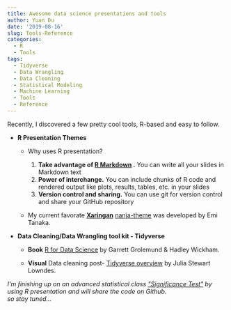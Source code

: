 ```yaml
---
title: Awesome data science presentations and tools
author: Yuan Du
date: '2019-08-16'
slug: Tools-Reference
categories:
  - R
  - Tools
tags:
  - Tidyverse
  - Data Wrangling
  - Data Cleaning
  - Statistical Modeling
  - Machine Learning
  - Tools
  - Reference
---
```


  Recently, I discovered a few pretty cool tools, R-based and easy to follow.

- **R Presentation Themes**

  +  Why uses R presentation?
      1.  **Take advantage of [R Markdown](https://yuandueldaif.netlify.com/post/rmarkdown_intro/) .** You can write all your slides in Markdown text
      2.  **Power of interchange.** You can include chunks of R code and rendered output like plots, results, tables, etc. in your slides
      3.  **Version control and sharing.** You can use git for version control and share your GitHub repository

  +  My current favorate [**Xaringan**](https://github.com/yihui/xaringan/wiki/Themes) [nanja-theme](https://github.com/emitanaka/ninja-theme) was developed by Emi Tanaka.


- **Data Cleaning/Data Wrangling tool kit - Tidyverse**

  +  **Book** [R for Data Science](https://r4ds.had.co.nz/) by Garrett Grolemund & Hadley Wickham.


  +  **Visual** Data cleaning post- [Tidyverse overview](https://jules32.github.io/2016-07-12-Oxford/dplyr_tidyr/#3_tidyr_overview) by Julia Stewart Lowndes.


*I'm finishing up on an advanced statistical class ["Significance Test"](https://yuandueldaif.netlify.com/talk/2019-09-advancedstat/) by using R presentation and will share the code on Github. 
<br/>so stay tuned...*
